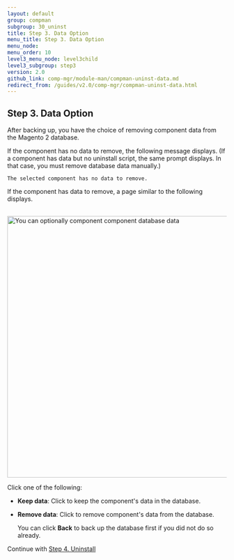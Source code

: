```yaml
---
layout: default 
group: compman
subgroup: 30_uninst
title: Step 3. Data Option
menu_title: Step 3. Data Option
menu_node: 
menu_order: 10
level3_menu_node: level3child
level3_subgroup: step3
version: 2.0
github_link: comp-mgr/module-man/compman-uninst-data.md
redirect_from: /guides/v2.0/comp-mgr/compman-uninst-data.html
---
```


## Step 3. Data Option
After backing up, you have the choice of removing component data from the Magento 2 database.

If the component has no data to remove, the following message displays. (If a component has data but no uninstall script, the same prompt displays. In that case, you must remove database data manually.)

	The selected component has no data to remove.

If the component has data to remove, a page similar to the following displays.

&nbsp;&nbsp;&nbsp;&nbsp;&nbsp;&nbsp;<img src="{{ site.baseurl }}common/images/cman_uninstall-data.png" width="600px" alt="You can optionally component component database data">

Click one of the following:

*	**Keep data**: Click to keep the component's data in the database.
*	**Remove data**: Click to remove component's data from the database. 

	You can click **Back** to back up the database first if you did not do so already.

Continue with <a href="{{page.baseurl}}comp-mgr/compman-uninst-final.html">Step 4. Uninstall</a>

